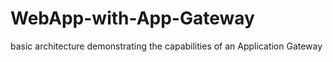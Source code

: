 # WebApp-with-App-Gateway
basic architecture demonstrating the capabilities of an Application Gateway
